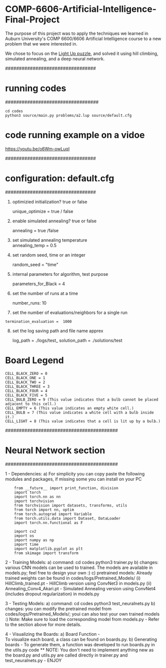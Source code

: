 # COMP-6606-Artificial-Intelligence-Final-Project
The purpose of this project was to apply the techniques we learned in Auburn University's COMP 6600/6606 Artificial Intelligence course to a new problem that we were interested in.

We chose to focus on the [Light Up puzzle](https://en.wikipedia.org/wiki/Light_Up_(puzzle)), and solved it using hill climbing, simulated annealing, and a deep neural network.

#################################
#       running codes  	#
##################################

	cd codes
	python3 source/main.py problems/a2.lup source/default.cfg

# 	code running example on a vidoe	#

https://youtu.be/o6Wm-owLuqI

#################################
#       configuration:  	default.cfg			#
#################################

1. optimizied initialization?  true or false	

	unique_optimize = true / false

2. enable simulated annealing?  true or false	 

	annealing = true /false

3. set simulated annealing temperature	 
	annealing_temp = 0.5

4. set random seed, time or an integer	 

	random_seed = "time"

5. internal parameters for algorithm, test purpose   

	parameters_for_Black = 4

6.  set the number of runs  at a time    

	number_runs: 10

7.   set the number of evaluations/neighbors for a single run    

	termination_evaluation =  1000

8.	set the log saving path and file name apprex 	

	log_path = ./logs/test_
	solution_path = ./solutions/test


# Board Legend #

	CELL_BLACK_ZERO = 0
	CELL_BLACK_ONE = 1
	CELL_BLACK_TWO = 2
	CELL_BLACK_THREE = 3
	CELL_BLACK_FOUR = 4
	CELL_BLACK_FIVE = 5
	CELL_BULB_ZERO = 9 (This value indicates that a bulb cannot be placed adjacent to this cell.)
	CELL_EMPTY = 6 (This value indicates an empty white cell.)
	CELL_BULB = 7 (This value indicates a white cell with a bulb inside it.)
	CELL_LIGHT = 8 (This value indicates that a cell is lit up by a bulb.)


#########################################
#       Neural Network section  	#
#########################################

1 - Dependencies:
	a) For simplicity you can copy paste the following modules and packages, if missing some you can install on your PC

		from __future__ import print_function, division
		import torch
		import torch.nn as nn
		import torchvision
		from torchvision import datasets, transforms, utils
		from torch import nn, optim
		from torch.autograd import Variable
		from torch.utils.data import Dataset, DataLoader
		import torch.nn.functional as F
			
		import cv2
		import os
		import numpy as np
		import time
		import matplotlib.pyplot as plt
		from skimage import transform

2 - Training Models:
	a) command: 
		cd codes
		python3 trainer.py
	b) changes: 
		various CNN models can be used to trained. 
		The models are available in models.py; 
		feel free to design your own :)
	c) pretrained models: Already trained weights can be found in codes/logs/Pretrained_Models/
		(i)  HillClimb_trained.pt - 
			HillClimb version using ConvNet3 in models.py
		(ii) Annealing_Conv4_Akari.pt - 
			Simulated Annealing version using ConvNet4 (includes dropout regularization) in models.py

3 - Testing Models:
	a) command: 
		cd codes 
		python3 test_neuralnets.py
	b) changes: 
		you can modify the pretrained model from codes/logs/Pretrained_Models/; 
		youi can also test your own trained models :)
		Note: Make sure to load the corresponding model from models.py - Refer to the section above for more details.

4 - Visualizing the Boards: 
		a) Board Function -    	
			To visualize each board, a class can be found on boards.py. 
		b) Generating boards - 
			To generate them, a function was developed to run boards.py in the utils.py code
		** NOTE: 
			You don't need to implement anything new as the board.py and utils.py are called directly in trainer.py and test_neuralnets.py - ENJOY